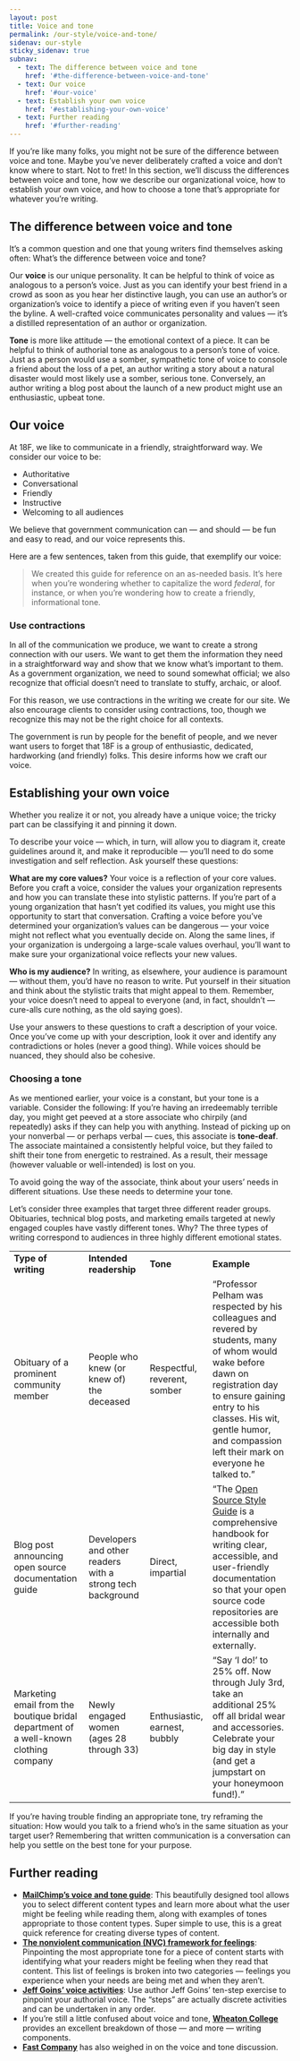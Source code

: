 ```yaml
---
layout: post
title: Voice and tone
permalink: /our-style/voice-and-tone/
sidenav: our-style
sticky_sidenav: true
subnav:
  - text: The difference between voice and tone
    href: '#the-difference-between-voice-and-tone'
  - text: Our voice
    href: '#our-voice'
  - text: Establish your own voice
    href: '#establishing-your-own-voice'
  - text: Further reading
    href: '#further-reading'    
---
```


If you’re like many folks, you might not be sure of the difference between voice and tone. Maybe you’ve never deliberately crafted a voice and don’t know where to start. Not to fret! In this section, we’ll discuss the differences between voice and tone, how we describe our organizational voice, how to establish your own voice, and how to choose a tone that’s appropriate for whatever you’re writing.

## The difference between voice and tone

It’s a common question and one that young writers find themselves asking often: What’s the difference between voice and tone?

Our **voice** is our unique personality. It can be helpful to think of voice as analogous to a person’s voice. Just as you can identify your best friend in a crowd as soon as you hear her distinctive laugh, you can use an author’s or organization’s voice to identify a piece of writing even if you haven’t seen the byline. A well-crafted voice communicates personality and values — it’s a distilled representation of an author or organization.

**Tone** is more like attitude — the emotional context of a piece. It can be helpful to think of authorial tone as analogous to a person’s tone of voice. Just as a person would use a somber, sympathetic tone of voice to console a friend about the loss of a pet, an author writing a story about a natural disaster would most likely use a somber, serious tone. Conversely, an author writing a blog post about the launch of a new product might use an enthusiastic, upbeat tone.

## Our voice

At 18F, we like to communicate in a friendly, straightforward way. We consider our voice to be:

* Authoritative
* Conversational
* Friendly
* Instructive
* Welcoming to all audiences

We believe that government communication can — and should — be fun and easy to read, and our voice represents this.

Here are a few sentences, taken from this guide, that exemplify our voice:

> We created this guide for reference on an as-needed basis. It’s here when you’re wondering whether to capitalize the word _federal_, for instance, or when you’re wondering how to create a friendly, informational tone.

### Use contractions  

In all of the communication we produce, we want to create a strong connection with our users. We want to get them the information they need in a straightforward way and show that we know what’s important to them. As a government organization, we need to sound somewhat official; we also recognize that official doesn’t need to translate to stuffy, archaic, or aloof.

For this reason, we use contractions in the writing we create for our site. We also encourage clients to consider using contractions, too, though we recognize this may not be the right choice for all contexts.  

The government is run by people for the benefit of people, and we never want users to forget that 18F is a group of enthusiastic, dedicated, hardworking (and friendly) folks. This desire informs how we craft our voice.

## Establishing your own voice

Whether you realize it or not, you already have a unique voice; the tricky part can be classifying it and pinning it down.

To describe your voice — which, in turn, will allow you to diagram it, create guidelines around it, and make it reproducible — you’ll need to do some investigation and self reflection. Ask yourself these questions:

**What are my core values?** Your voice is a reflection of your core values. Before you craft a voice, consider the values your organization represents and how you can translate these into stylistic patterns. If you’re part of a young organization that hasn’t yet codified its values, you might use this opportunity to start that conversation. Crafting a voice before you’ve determined your organization’s values can be dangerous — your voice might not reflect what you eventually decide on. Along the same lines, if your organization is undergoing a large-scale values overhaul, you’ll want to make sure your organizational voice reflects your new values.

**Who is my audience?** In writing, as elsewhere, your audience is paramount — without them, you’d have no reason to write. Put yourself in their situation and think about the stylistic traits that might appeal to them. Remember, your voice doesn’t need to appeal to everyone (and, in fact, shouldn’t — cure-alls cure nothing, as the old saying goes).

Use your answers to these questions to craft a description of your voice. Once you’ve come up with your description, look it over and identify any contradictions or holes (never a good thing). While voices should be nuanced, they should also be cohesive.

### Choosing a tone

As we mentioned earlier, your voice is a constant, but your tone is a variable. Consider the following: If you’re having an irredeemably terrible day, you might get peeved at a store associate who chirpily (and repeatedly) asks if they can help you with anything. Instead of picking up on your nonverbal — or perhaps verbal — cues, this associate is **tone-deaf**. The associate maintained a consistently helpful voice, but they failed to shift their tone from energetic to restrained. As a result, their message (however valuable or well-intended) is lost on you.

To avoid going the way of the associate, think about your users’ needs in different situations. Use these needs to determine your tone.

Let’s consider three examples that target three different reader groups. Obituaries, technical blog posts, and marketing emails targeted at newly engaged couples have vastly different tones. Why? The three types of writing correspond to audiences in three highly different emotional states.

<table>
    <tr>
        <td><strong>Type of writing</strong></td>
        <td><strong>Intended readership</strong></td>
        <td><strong>Tone</strong></td>
        <td><strong>Example</strong></td>
    </tr>
    <tr>
        <td>Obituary of a prominent community member</td>
        <td>People who knew (or knew of) the deceased</td>
        <td>Respectful, reverent, somber</td>
        <td>“Professor Pelham was respected by his colleagues and revered by students, many of whom would wake before dawn on registration day to ensure gaining entry to his classes. His wit, gentle humor, and compassion left their mark on everyone he talked to.”</td>
    </tr>
    <tr>
        <td>Blog post announcing open source documentation guide</td>
        <td>Developers and other readers with a strong tech background</td>
        <td>Direct, impartial</td>
        <td>“The <a href="https://18f.gsa.gov/2015/07/29/style-guide-for-open-source-documentation/">Open Source Style Guide</a> is a comprehensive handbook for writing clear, accessible, and user-friendly documentation so that your open source code repositories are accessible both internally and externally.</td>
    </tr>
    <tr>
        <td>Marketing email from the boutique bridal department of a well-known clothing company </td>
        <td>Newly engaged women (ages 28 through 33)</td>
        <td>Enthusiastic, earnest, bubbly</td>
        <td>“Say ‘I do!’ to 25% off. Now through July 3rd, take an additional 25% off all bridal wear and accessories. Celebrate your big day in style (and get a jumpstart on your honeymoon fund!).”</td>
    </tr>
</table>

If you’re having trouble finding an appropriate tone, try reframing the situation: How would you talk to a friend who’s in the same situation as your target user? Remembering that written communication is a conversation can help you settle on the best tone for your purpose.

## Further reading

* **[MailChimp’s voice and tone guide](http://voiceandtone.com/)**: This beautifully designed tool allows you to select different content types and learn more about what the user might be feeling while reading them, along with examples of tones appropriate to those content types. Super simple to use, this is a great quick reference for creating diverse types of content.
* **[The nonviolent communication (NVC) framework for feelings](http://thrivinglifenvc.org/feelings)**: Pinpointing the most appropriate tone for a piece of content starts with identifying what your readers might be feeling when they read that content. This list of feelings is broken into two categories — feelings you experience when your needs are being met and when they aren’t. 
* **[Jeff Goins’ voice activities](http://goinswriter.com/writing-voice/)**: Use author Jeff Goins’ ten-step exercise to pinpoint your authorial voice. The “steps” are actually discrete activities and can be undertaken in any order.
* If you’re still a little confused about voice and tone, **[Wheaton College](http://www.wheaton.edu/Academics/Services/Writing-Center/Writing-Resources/Style-Diction-Tone-and-Voice)** provides an excellent breakdown of those — and more — writing components. 
* **[Fast Company](http://www.fastcompany.com/3029356/work-smart/the-best-examples-questions-and-guides-to-find-your-social-media-marketing-voice)** has also weighed in on the voice and tone discussion.
